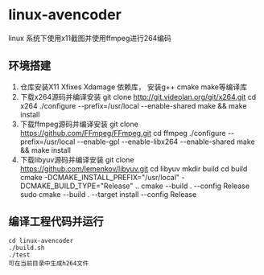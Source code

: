 # linux-avencoder
linux 系统下使用x11截图并使用ffmpeg进行264编码

## 环境搭建
1. 仓库安装X11 Xfixes Xdamage 依赖库， 安装g++ cmake make等编译库
2. 下载x264源码并编译安装
    git clone http://git.videolan.org/git/x264.git
    cd x264
    ./configure --prefix=/usr/local --enable-shared
    make && make install
3. 下载ffmpeg源码并编译安装
    git clone https://github.com/FFmpeg/FFmpeg.git
    cd ffmpeg
    ./configure --prefix=/usr/local --enable-gpl --enable-libx264 --enable-shared
    make && make install
4. 下载libyuv源码并编译安装 
    git clone https://github.com/lemenkov/libyuv.git
    cd libyuv
    mkdir build
    cd build 
    cmake -DCMAKE_INSTALL_PREFIX="/usr/local" -DCMAKE_BUILD_TYPE="Release" ..
    cmake --build . --config Release
    sudo cmake --build . --target install --config Release
## 编译工程代码并运行
    cd linux-avencoder
    ./build.sh
    ./test
    可在当前目录中生成h264文件
